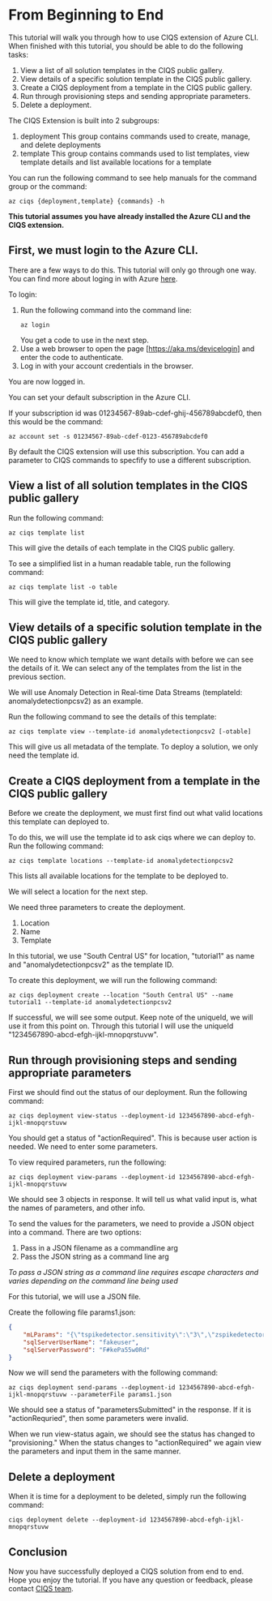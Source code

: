 # From Beginning to End

This tutorial will walk you through how to use CIQS extension of Azure CLI.
When finished with this tutorial, you should be able to do the following tasks:
1. View a list of all solution templates in the CIQS public gallery.
2. View details of a specific solution template in the CIQS public gallery.
3. Create a CIQS deployment from a template in the CIQS public gallery.
4. Run through provisioning steps and sending appropriate parameters.
5. Delete a deployment.

The CIQS Extension is built into 2 subgroups:
1. deployment
   This group contains commands used to create, manage, and delete deployments
2. template
   This group contains commands used to list templates, view template details and list available locations for a template

You can run the following command to see help manuals for the command group or the command:
```Azure CLI
az ciqs {deployment,template} {commands} -h
```

**This tutorial assumes you have already installed the Azure CLI and the CIQS extension.**

## First, we must login to the Azure CLI.

There are a few ways to do this. This tutorial will only go through one way.
You can find more about loging in with Azure [here](https://docs.microsoft.com/en-us/cli/azure/authenticate-azure-cli?view=azure-cli-latest).

To login:
1. Run the following command into the command line:  
   ```Azure CLI
   az login
   ```
   You get a code to use in the next step.
2. Use a web browser to open the page [https://aka.ms/devicelogin] and enter the code to authenticate.
3. Log in with your account credentials in the browser.

You are now logged in.

You can set your default subscription in the Azure CLI.

If your subscription id was 01234567-89ab-cdef-ghij-456789abcdef0, then this would be the command:
```Azure CLI
az account set -s 01234567-89ab-cdef-0123-456789abcdef0
```

By default the CIQS extension will use this subscription.
You can add a parameter to CIQS commands to specfify to use a different subscription.

## View a list of all solution templates in the CIQS public gallery

Run the following command:
```Azure CLI
az ciqs template list
```
This will give the details of each template in the CIQS public gallery.

To see a simplified list in a human readable table, run the following command:
```Azure CLI
az ciqs template list -o table
```
This will give the template id, title, and category.

## View details of a specific solution template in the CIQS public gallery

We need to know which template we want details with before we can see the details of it.
We can select any of the templates from the list in the previous section.

We will use Anomaly Detection in Real-time Data Streams (templateId: anomalydetectionpcsv2) as an example.

Run the following command to see the details of this template:
```Azure CLI
az ciqs template view --template-id anomalydetectionpcsv2 [-otable]
```

This will give us all metadata of the template.
To deploy a solution, we only need the template id.

## Create a CIQS deployment from a template in the CIQS public gallery

Before we create the deployment, we must first find out what valid locations this template can deployed to.

To do this, we will use the template id to ask ciqs where we can deploy to.
Run the following command:
```Azure CLI
az ciqs template locations --template-id anomalydetectionpcsv2
```
This lists all available locations for the template to be deployed to.

We will select a location for the next step.

We need three parameters to create the deployment.
1. Location
2. Name
3. Template

In this tutorial, we use "South Central US" for location, "tutorial1" as name and "anomalydetectionpcsv2" as the template ID.

To create this deployment, we will run the following command:
```Azure CLI
az ciqs deployment create --location "South Central US" --name tutorial1 --template-id anomalydetectionpcsv2
```
If successful, we will see some output. Keep note of the uniqueId, we will use it from this point on.
Through this tutorial I will use the uniqueId "1234567890-abcd-efgh-ijkl-mnopqrstuvw".

## Run through provisioning steps and sending appropriate parameters

First we should find out the status of our deployment.
Run the following command:
```Azure CLI
az ciqs deployment view-status --deployment-id 1234567890-abcd-efgh-ijkl-mnopqrstuvw
```
You should get a status of "actionRequired".
This is because user action is needed. We need to enter some parameters.

To view required parameters, run the following:
```Azure CLI
az ciqs deployment view-params --deployment-id 1234567890-abcd-efgh-ijkl-mnopqrstuvw
```
We should see 3 objects in response. It will tell us what valid input is, what the names of parameters, and other info.

To send the values for the parameters, we need to provide a JSON object into a command.
There are two options:
1. Pass in a JSON filename as a commandline arg
2. Pass the JSON string as a command line arg

*To pass a JSON string as a command line requires escape characters and varies depending on the command line being used*

For this tutorial, we will use a JSON file.

Create the following file params1.json:
```json
{
    "mLParams": "{\"tspikedetector.sensitivity\":\"3\",\"zspikedetector.sensitivity\":\"3\",\"trenddetector.sensitivity\":\"3.25\",\"bileveldetector.sensitivity\":\"3.25\"}",
    "sqlServerUserName": "fakeuser",
    "sqlServerPassword": "F#kePa55w0Rd"
}
```

Now we will send the parameters with the following command:
```Azure CLI
az ciqs deployment send-params --deployment-id 1234567890-abcd-efgh-ijkl-mnopqrstuvw --parameterFile params1.json
```
We should see a status of "parametersSubmitted" in the response. If it is "actionRequried", then some parameters were invalid.

When we run view-status again, we should see the status has changed to "provisioning."
When the status changes to "actionRequired" we again view the parameters and input them in the same manner.

## Delete a deployment

When it is time for a deployment to be deleted, simply run the following command:
```Azure CLI
ciqs deployment delete --deployment-id 1234567890-abcd-efgh-ijkl-mnopqrstuvw
```

## Conclusion

Now you have successfully deployed a CIQS solution from end to end. Hope you enjoy the tutorial. If you have any question or feedback, please contact [CIQS team](mailto:ciqsoncall@microsoft.com).
